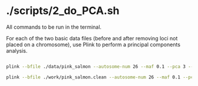 # ./scripts/2_do_PCA.sh 
All commands to be run in the terminal.

For each of the two basic data files (before and after removing loci not placed on a chromosome), use Plink to perform a principal components analysis.

```bash

plink --bfile ./data/pink_salmon --autosome-num 26 --maf 0.1 --pca 3 --out ./work/pink_data.initial

plink --bfile ./work/pink_salmon.clean --autosome-num 26 --maf 0.1 --pca 3 --out ./work/pink_salmon.clean

```
